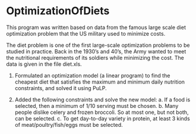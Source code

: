 # OptimizationOfDiets
This program was written based on data from the famous large scale diet optimization problem that the US military used to minimize costs.
  
  The diet problem is one of the first large-scale optimization problems to be studied in practice. Back in the 1930’s and 40’s, 
the Army wanted to meet the nutritional requirements of its soldiers while minimizing the cost. The data is given in the file diet.xls.

  1. Formulated an optimization model (a linear program) to find the cheapest diet that satisfies the
maximum and minimum daily nutrition constraints, and solved it using PuLP.

  2. Added the following constraints and solve the new model:
    a. If a food is selected, then a minimum of 1/10 serving must be chosen.
    b. Many people dislike celery and frozen broccoli. So at most one, but not both, can be selected.
    c. To get day-to-day variety in protein, at least 3 kinds of meat/poultry/fish/eggs must be selected. 

